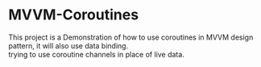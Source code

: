 # MVVM-Coroutines
This project is a Demonstration of how to use coroutines in MVVM design pattern, it will also use data binding.  
trying to use coroutine channels in place of live data. 
